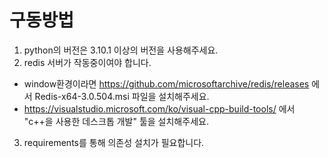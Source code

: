 # 구동방법
1. python의 버전은 3.10.1 이상의 버전을 사용해주세요.
2. redis 서버가 작동중이여야 합니다. 
  - window환경이라면 https://github.com/microsoftarchive/redis/releases 에서 Redis-x64-3.0.504.msi 파일을 설치해주세요.
  - https://visualstudio.microsoft.com/ko/visual-cpp-build-tools/ 에서 "c++을 사용한 데스크톱 개발" 툴을 설치해주세요.
3. requirements를 통해 의존성 설치가 필요합니다.